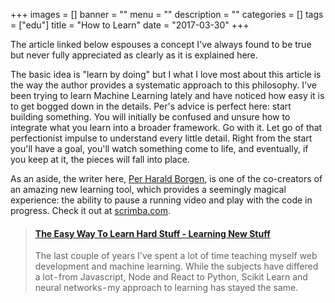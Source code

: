 +++
images = []
banner = ""
menu = ""
description = ""
categories = []
tags = ["edu"]
title = "How to Learn"
date = "2017-03-30"
+++


The article linked below espouses a concept I've always found to be true but never 
fully appreciated as clearly as it is explained here.<!--more-->

The basic idea is "learn by doing" but I what I love most about this article is
the way the author provides a systematic approach to this philosophy. 
I've been trying to learn Machine Learning lately and have noticed how easy
it is to get bogged down in the details. Per's advice is perfect here: start building
something. You will initially be confused and unsure how to integrate what you
learn into a broader framework. Go with it. Let go of that perfectionist impulse
to understand every little detail. Right from the start you'll have a goal, you'll 
watch something come to life, and eventually, if you keep at it, the pieces
will fall into place.

As an aside, the writer here, <a href="https://twitter.com/perborgen" target="_blank">Per Harald Borgen</a>,
is one of the co-creators of an amazing new learning tool, which provides a seemingly magical experience:
the ability to pause a running video and play with the code in progress.
Check it out at <a href="http://scrimba.com" target="blank">scrimba.com</a>.

<blockquote class="embedly-card" data-card-controls="0"><h4><a href="https://medium.com/learning-new-stuff/a-simple-technique-to-learn-hard-stuff-ffaa7879bf7c">The Easy Way To Learn Hard Stuff - Learning New Stuff</a></h4><p>The last couple of years I've spent a lot of time teaching myself web development and machine learning. While the subjects have differed a lot - from Javascript, Node and React to Python, Scikit Learn and neural networks - my approach to learning has stayed the same.</p></blockquote>
<script async src="//cdn.embedly.com/widgets/platform.js" charset="UTF-8"></script>
